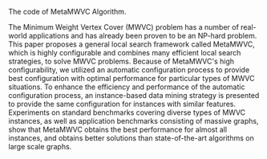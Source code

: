 The code of MetaMWVC Algorithm.


The Minimum Weight Vertex Cover (MWVC) problem has a number of real-world applications and has already been proven to be an NP-hard problem. This paper proposes a general local search framework called MetaMWVC, which is highly configurable and combines many efficient local search strategies, to solve MWVC problems. Because of MetaMWVC's high configurability, we utilized an automatic configuration process to provide best configuration with optimal performance for particular types of MWVC situations. To enhance the efficiency and performance of the automatic configuration process, an instance-based data mining strategy is presented to provide the same configuration for instances with similar features. Experiments on standard benchmarks covering diverse types of MWVC instances, as well as application benchmarks consisting of massive graphs, show that MetaMWVC obtains the best performance for almost all instances, and obtains better solutions than state-of-the-art algorithms on large scale graphs.
